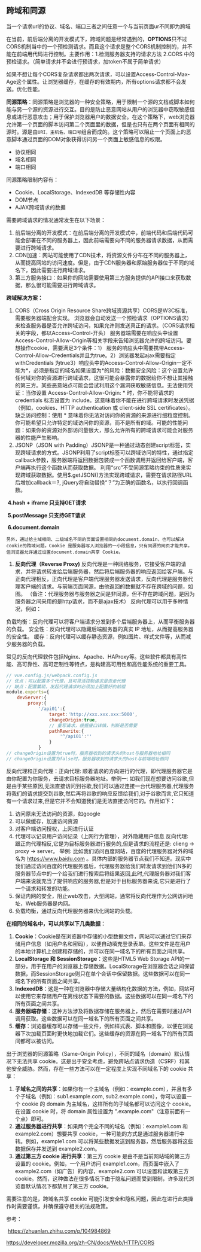 ## 跨域和同源

​		当一个请求url的协议、域名、端口三者之间任意一个与当前页面ur不同即为跨域

​		在当前，前后端分离的开发模式下，跨域问题是经常遇到的，**OPTIONS**只不过CORS机制当中的一个预检测请求。而且这个请求是整个CORS机制控制的，并不能在前端用代码进行控制。主要作用：1.检测服务器支持的请求方法  2.CORS 中的预检请求。（简单请求并不会进行预请求，加token不属于简单请求）

​		如果不想让每个CORS复杂请求都出两次请求，可以设置Access-Control-Max-Age这个属性。让浏览器缓存，在缓存的有效期内，所有options请求都不会发送。优化性能。

**同源策略**：同源策略是浏览器的一种安全策略，用于限制一个源的文档或脚本如何能与另一个源的资源进行交互。目的是防止恶意网站从用户的浏览器中窃取敏感信息或进行恶意攻击；用于保护浏览器用户的数据安全。在这个策略下，web浏览器允许第一个页面的脚本访问第二个页面里的数据，但是也只有在两个页面有相同的源时。源是由`URI，主机名，端口号`组合而成的。这个策略可以阻止一个页面上的恶意脚本通过页面的DOM对象获得访问另一个页面上敏感信息的权限。

- 协议相同
- 域名相同
- 端口相同

同源策略限制内容有：

- Cookie、LocalStorage、IndexedDB 等存储性内容
- DOM节点
- AJAX跨域请求的数据

需要跨域请求的情况通常发生在以下场景：

1. 前后端分离的开发模式：在前后端分离的开发模式中，前端代码和后端代码可能会部署在不同的服务器上，因此前端需要向不同的服务器请求数据，从而需要进行跨域请求。
2. CDN加速：网站可能使用了CDN技术，将资源文件分布在不同的服务器上，从而提高网站的访问速度。但是，由于CDN服务器和原始服务器位于不同的域名下，因此需要进行跨域请求。
3. 第三方服务接口：如果你的网站需要使用第三方服务提供的API接口来获取数据，那么很可能需要进行跨域请求。

**跨域解决方案：**

1. CORS（Cross Origin Resource Share跨域资源共享）CORS是W3C标准，需要服务器端配合实现。 浏览器会自动发送一个预检请求（OPTIONS请求）来检查服务器是否允许跨域访问，如果允许则发送真正的请求。（CORS请求相关的字段，都以Access-Control-开头） 服务器端需要在响应头中设置Access-Control-Allow-Origin等相关字段来告知浏览器允许的跨域访问。要想操作cookie，需要满足3个条件：1） 服务的响应头中需要携带Access-Control-Allow-Credentials并且为true。2）浏览器发起ajax需要指定withCredentials 为true3）响应头中的Access-Control-Allow-Origin一定不能为*，必须是指定的域名如果设置为*的风险：数据安全风险：这个设置允许任何域对你的资源进行跨域请求，这很可能会暴露你的数据给你不想让其接触的第三方。某些恶意站点可能会尝试利用这个漏洞获取敏感信息。无法使用凭证：当你设置 Access-Control-Allow-Origin: * 时，你不能将请求的 credentials 标志设置为 include。这意味着你不能在进行跨域请求时发送凭据（例如，cookies、HTTP authentication 或 client-side SSL certificates）。缺乏访问控制：使用 * 意味着你无法对访问你的资源的来源进行细粒度控制。你可能希望只允许特定的域访问你的资源，而不是所有的域。可能的性能问题：如果你的资源对外部访问量很大，那么允许所有的跨域请求可能会对服务器的性能产生影响。
2. JSONP（JSON with Padding）JSONP是一种通过动态创建script标签，实现跨域请求的方式。JSONP利用了script标签可以跨域访问的特性，通过指定callback参数，服务器端将返回数据包装成一个函数调用并返回给客户端，客户端再执行这个函数从而获取数据。		利用“src”不受同源策略约束的性质来实现跨域获取数据。使用$.getJSON()方法实现跨域请求，需要在请求路径URL后增加callback＝?, jQuery将自动替换“？”为正确的函数名，以执行回调函数。

​	**4.hash + iframe 只支持GET请求**

​	**5.postMessage 只支持GET请求**

​	**6.document.domain**

```
另外，通过给主域相同、二级域名不同的页面设置相同的document.domain，也可以解决cookie的跨域问题。Cookie 是服务器写入浏览器的一小段信息，只有同源的网页才能共享。但浏览器允许通过设置document.domain共享 Cookie。
```

1. **反向代理（Reverse Proxy)** 反向代理是一种网络服务，它接受客户端的请求，并将请求转发给后端服务器，然后将后端服务器的响应返回给客户端。与正向代理相反，正向代理是客户端代理服务器发送请求，反向代理是服务器代理客户端的请求。与前端页面同源，由他返回的数据就不存在跨域的问题，如图。 （备注：代理服务器与服务器之间是非同源，但不存在跨域问题，是因为服务器之间采用的是http请求，而不是ajax技术） 反向代理可以用于多种情况，例如：

​		负载均衡：反向代理可以将客户端请求分发到多个后端服务器上，从而平衡服务器的负载。		安全性：反向代理可以隐藏后端服务器的真实 IP 地址，从而提高服务器的安全性。		缓存：反向代理可以缓存静态资源，例如图片、样式文件等，从而减少服务器的负载。

​		常见的反向代理软件包括Nginx、Apache、HAProxy等。这些软件都具有高性能、高可靠性、高可定制性等特点，是构建高可用性和高性能系统的重要工具。

```js
// vue.config.js/webpack.config.js 
// 优点：可以配置多个代理，且可灵活控制请求是否走代理 
// 缺点：配置繁琐，发起代理请求时必须加上配置好的前缀
module.exports={
    devServer:{
        proxy:{
            '/api01':{
                target:'http://xxx.xxx.xxx:5000',
                changeOrigin:true,
                // 重写请求，根据接口详情，判断是否需要
                pathRewrite:{
                    '^/api01':''
                }
            }
// changeOrigin设置为true时，服务器收到的请求头的host与服务器地址相同
// changeOrigin设置为false时，服务器收到的请求头的host与前端地址相同
```

反向代理和正向代理：正向代理: 顺着请求的方向进行的代理，即代理服务器它是由你配置为你服务，去请求目标服务器地址。举例一: 如我们现在想要访问谷歌,但是由于某些原因,无法直接访问到谷歌,我们可以通过连接一台代理服务器,代理服务将我们的请求提交到谷歌,然后再将谷歌的响应反馈给我们,对于谷歌而言,它只知道有一个请求过来,但是它并不会知道我们是无法直接访问它的。作用如下：

1. 访问原来无法访问的资源，如google
2. 可以做缓存，加速访问资源
3. 对客户端访问授权，上网进行认证
4. 代理可以记录用户访问记录（上网行为管理），对外隐藏用户信息 反向代理: 跟正向代理相反,它是为目标服务器进行服务的,但是请求的流程还是: clieng -> proxy -> server。 举例: 比如我们访问百度网站，百度的代理服务器对外的域名为 https://www.baidu.com 。具体内部的服务器节点我们不知道。现实中我们通过访问百度的代理服务器后，代理服务器给我们转发请求到他们N多的服务器节点中的一个给我们进行搜索后将结果返回,此时,代理服务器对我们客户端来说就充当了提供响应的服务器,但是对于目标服务器来说,它只是进行了一个请求和转发的功能。
5. 保证内网的安全，阻止web攻击，大型网站，通常将反向代理作为公网访问地址，Web服务器是内网。
6. 负载均衡，通过反向代理服务器来优化网站的负载。

**在相同的域名中，可以共享以下几类数据：**

1. **Cookie**：Cookie是在浏览器中存储的小型数据文件，网站可以通过它们来存储用户信息（如用户名和密码），以便自动填充登录表单。这些文件是在用户的本地计算机上创建和存储的，并可以在同一域名下的所有页面之间共享。
2. **LocalStorage 和 SessionStorage**：这些是HTML5 Web Storage API的一部分，用于在用户的浏览器上存储数据。LocalStorage在浏览器会话之间保留数据，而SessionStorage则只在单个会话中保留数据。这些数据可以在同一域名下的所有页面之间共享。
3. **IndexedDB**：这是一种在浏览器中存储大量结构化数据的方法，例如，网站可以使用它来存储用户在离线状态下需要的数据。这些数据可以在同一域名下的所有页面之间共享。
4. **服务器端存储**：这种方法涉及将数据存储在服务器上，然后在需要时通过API调用获取。这些数据可以在同一域名下的所有页面之间共享。
5. **缓存**：浏览器缓存可以存储一些文件，例如样式表、脚本和图像，以便在浏览器下次加载页面时更快地加载它们。这些缓存的资源在同一域名下的所有页面间都可以被访问。

出于浏览器的同源策略（Same-Origin Policy），不同的域名（domain）默认情况下无法共享 cookie。这是出于安全考虑，避免跨站点请求伪造（CSRF）和其他安全威胁。然而，存在一些方法可以在一定程度上实现不同域名下的 cookie 共享：

1. **子域名之间的共享**：如果你有一个主域名（例如：example.com），并且有多个子域名（例如：sub1.example.com, sub2.example.com），你可以设置一个 cookie 的 domain 为主域名，这样所有的子域名都可以访问这个 cookie。在设置 cookie 时，将 domain 属性设置为 ".example.com"（注意前面有一个点）即可。
2. **通过服务器进行共享**：如果两个完全不同的域名（例如：example1.com 和 example2.com）想要共享 cookie，一种可能的方式是通过服务器进行中转。例如，example1.com 可以将某些数据发送到服务器，然后服务器将这些数据保存并发送到 example2.com。
3. **通过第三方 cookie 进行共享**：第三方 cookie 是由不是当前网站域的第三方设置的 cookie。例如，一个用户访问 example1.com，而页面中嵌入了 example2.com（如广告）的内容，example2.com 可以设置和读取第三方 cookie。然而，这种做法在很多情况下由于隐私问题而受到限制，许多现代浏览器默认情况下都禁用了第三方 cookie。

需要注意的是，跨域名共享 cookie 可能引发安全和隐私问题，因此在进行此类操作时需要谨慎，并确保遵守相关的法规政策。

参考：

​		https://zhuanlan.zhihu.com/p/104984869

https://developer.mozilla.org/zh-CN/docs/Web/HTTP/CORS